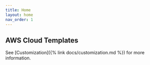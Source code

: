 ```yaml
---
title: Home
layout: home
nav_order: 1
---
```


## AWS Cloud Templates

<script> const toggleDarkMode = document.querySelector('.js-toggle-dark-mode'); jtd.addEvent(toggleDarkMode, 'click', function(){ if (jtd.getTheme() === 'dark') { jtd.setTheme('light'); toggleDarkMode.textContent = 'Preview dark color scheme'; } else { jtd.setTheme('dark'); toggleDarkMode.textContent = 'Return to the light side'; } }); </script>
See [Customization]({% link docs/customization.md %}) for more information.
